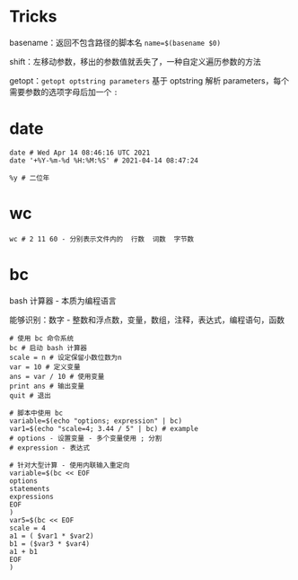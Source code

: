# Tricks

basename：返回不包含路径的脚本名 `name=$(basename $0)`

shift：左移动参数，移出的参数值就丢失了，一种自定义遍历参数的方法

getopt：`getopt optstring parameters` 基于 optstring 解析 parameters，每个需要参数的选项字母后加一个 `:` 

# date

~~~shell
date # Wed Apr 14 08:46:16 UTC 2021
date '+%Y-%m-%d %H:%M:%S' # 2021-04-14 08:47:24

%y # 二位年
~~~

# wc

~~~shell
wc # 2 11 60 - 分别表示文件内的  行数  词数  字节数
~~~

# bc

bash 计算器 - 本质为编程语言

能够识别：数字 - 整数和浮点数，变量，数组，注释，表达式，编程语句，函数

~~~shell
# 使用 bc 命令系统
bc # 启动 bash 计算器
scale = n # 设定保留小数位数为n
var = 10 # 定义变量
ans = var / 10 # 使用变量
print ans # 输出变量
quit # 退出

# 脚本中使用 bc
variable=$(echo "options; expression" | bc)
var1=$(echo "scale=4; 3.44 / 5" | bc) # example
# options - 设置变量 - 多个变量使用 ; 分割
# expression - 表达式

# 针对大型计算 - 使用内联输入重定向
variable=$(bc << EOF
options
statements
expressions
EOF
)
var5=$(bc << EOF
scale = 4
a1 = ( $var1 * $var2)
b1 = ($var3 * $var4)
a1 + b1
EOF
)
~~~

